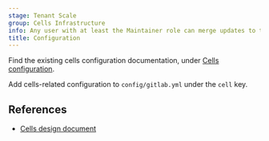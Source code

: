 ```yaml
---
stage: Tenant Scale
group: Cells Infrastructure
info: Any user with at least the Maintainer role can merge updates to this content. For details, see https://docs.gitlab.com/development/development_processes/#development-guidelines-review.
title: Configuration
---
```


Find the existing cells configuration documentation, under [Cells configuration](../../administration/cells.md).

Add cells-related configuration to `config/gitlab.yml` under the `cell` key.

## References

- [Cells design document](https://handbook.gitlab.com/handbook/engineering/architecture/design-documents/cells/)
